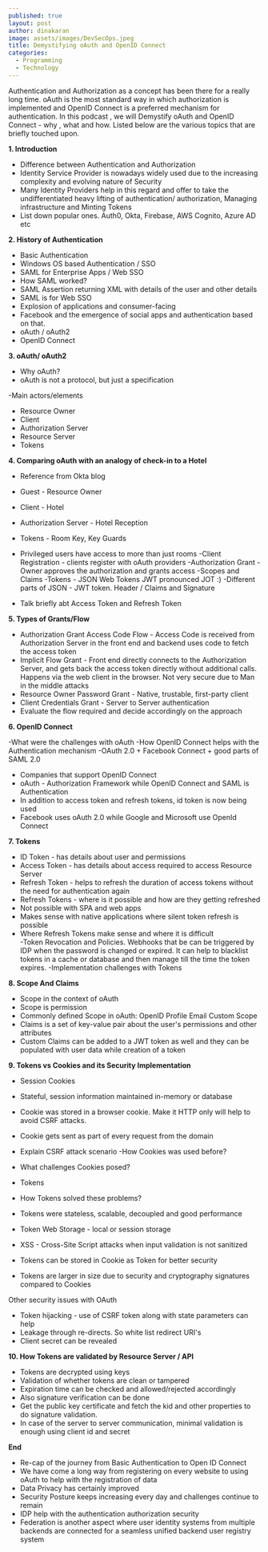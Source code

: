 ```yaml
---
published: true
layout: post
author: dinakaran
image: assets/images/DevSecOps.jpeg
title: Demystifying oAuth and OpenID Connect
categories:
  - Programming
  - Technology
---
```

Authentication and Authorization as a concept has been there for a really long time. oAuth is the most standard way in which authorization is implemented and OpenID Connect is a preferred mechanism for authentication. In this podcast , we will Demystify oAuth and OpenID Connect - why , what and how. Listed below are the various topics that are briefly touched upon.



**1. Introduction**

- Difference between Authentication and Authorization 
- Identity Service Provider is nowadays widely used due to the increasing complexity and evolving nature of  Security 
- Many Identity Providers help in this regard and offer to take the undifferentiated heavy lifting of authentication/ authorization, Managing infrastructure and Minting Tokens 
- List down popular ones. Auth0, Okta, Firebase, AWS Cognito, Azure AD etc 


**2. History of Authentication**

- Basic Authentication
- Windows OS based Authentication / SSO
- SAML for Enterprise Apps / Web SSO
- How SAML worked?
- SAML Assertion returning XML with details of the user and other details
- SAML is for Web SSO
- Explosion of applications and consumer-facing 
- Facebook and the emergence of social apps and authentication based on that. 
- oAuth / oAuth2 
- OpenID Connect 


**3. oAuth/ oAuth2**

- Why oAuth?
- oAuth is not a protocol, but just a specification 

-Main actors/elements 
- Resource Owner
- Client
- Authorization Server 
- Resource Server 
- Tokens


**4. Comparing oAuth with an analogy of check-in to a Hotel** 

- Reference from Okta blog 
- Guest - Resource Owner
- Client - Hotel 
- Authorization Server - Hotel Reception 
- Tokens - Room Key, Key Guards

 
- Privileged users have access to more than just rooms 
-Client Registration - clients register with oAuth providers 
-Authorization Grant - Owner approves the authorization and grants access
-Scopes and Claims 
-Tokens - JSON Web Tokens JWT pronounced JOT :)
-Different parts of JSON - JWT token. Header / Claims and Signature 
- Talk briefly abt Access Token and Refresh Token 


**5. Types of Grants/Flow** 

- Authorization Grant Access Code Flow - Access Code is received from Authorization Server in the front end and backend uses code to fetch the access token 
- Implicit Flow Grant  - Front end directly connects to the Authorization Server, and gets back the access token directly without additional calls. Happens via the web client in the browser. Not very secure due to Man in the middle attacks
- Resource Owner Password Grant - Native, trustable,  first-party client 
- Client Credentials Grant - Server to Server authentication 
- Evaluate the flow required and decide accordingly on the approach


**6. OpenID Connect**

-What were the challenges with oAuth
-How OpenID Connect helps with the Authentication mechanism 
-OAuth 2.0 + Facebook Connect + good parts of SAML 2.0 
- Companies that support OpenID Connect 
- oAuth - Authorization Framework while OpenID Connect and SAML is Authentication 
- In addition to access token and refresh tokens, id token is now being used 
- Facebook uses oAuth 2.0 while Google and Microsoft use OpenId Connect 

**7. Tokens**

- ID Token - has details about user and permissions 
- Access Token - has details about access required to access Resource Server
- Refresh Token - helps to refresh the duration of access tokens without the need for authentication again 
- Refresh Tokens - where is it possible and how are they getting refreshed
- Not possible with SPA and web apps 
- Makes sense with native applications where silent token refresh is possible 
- Where Refresh Tokens make sense and where it is difficult  
-Token Revocation and Policies. Webhooks that be can be triggered by IDP when the password is changed or expired. It can help to blacklist tokens in a cache or database and then manage till the time the token expires. 
-Implementation challenges with Tokens

**8. Scope And Claims**

- Scope in the context of oAuth 
 - Scope is permission 
- Commonly defined Scope in oAuth:
	    OpenID
        Profile
        Email
        Custom Scope 
- Claims is a set of key-value pair about the user's permissions and other attributes 
- Custom Claims can be added to a JWT token as well and they can be populated with user data while creation of a token

**9. Tokens vs Cookies and its Security Implementation** 

- Session Cookies 
- Stateful, session information maintained in-memory or database
- Cookie was stored in a browser cookie. Make it HTTP only will help to avoid CSRF attacks. 
- Cookie gets sent as part of every request from the domain 
- Explain CSRF attack scenario
 -How Cookies was used before?
- What challenges Cookies posed? 

- Tokens
- How Tokens solved these problems?
- Tokens were stateless, scalable, decoupled and good performance 
- Token Web Storage - local or session storage 
- XSS - Cross-Site Script attacks when input validation is not sanitized 
- Tokens can be stored in Cookie as Token for better security
- Tokens are larger in size due to security and cryptography signatures  compared to Cookies 

Other security issues with OAuth 

- Token hijacking - use of CSRF token along with state parameters can help
- Leakage through re-directs. So white list redirect URI's
- Client secret can be revealed 

**10. How Tokens are validated by Resource Server / API** 

- Tokens are decrypted using keys 
- Validation of whether tokens are clean or tampered 
- Expiration time can be checked and allowed/rejected accordingly 
- Also signature verification can be done 
- Get the public key certificate and fetch the kid and other properties to do signature validation. 
- In case of the server to server communication, minimal validation is enough using client id and secret 

**End** 

- Re-cap of the journey from Basic Authentication to Open ID Connect 
- We have come a long way from registering on every website to using oAuth to help with the registration of data 
- Data Privacy has certainly improved 
- Security Posture keeps increasing every day and challenges continue to remain
- IDP help with the authentication authorization security 
- Federation is another aspect where user identity systems from multiple backends are connected for a seamless unified backend user registry system 






